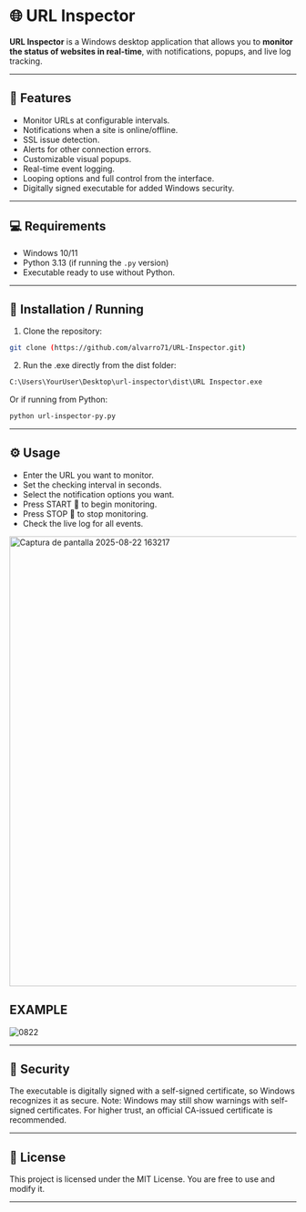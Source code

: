 # 🌐 URL Inspector

**URL Inspector** is a Windows desktop application that allows you to **monitor the status of websites in real-time**, with notifications, popups, and live log tracking.

---
## 🔹 Features
- Monitor URLs at configurable intervals.
- Notifications when a site is online/offline.
- SSL issue detection.
- Alerts for other connection errors.
- Customizable visual popups.
- Real-time event logging.
- Looping options and full control from the interface.
- Digitally signed executable for added Windows security.
---
## 💻 Requirements
- Windows 10/11
- Python 3.13 (if running the `.py` version)
- Executable ready to use without Python.
---
## 🚀 Installation / Running
1. Clone the repository:

```bash
git clone (https://github.com/alvarro71/URL-Inspector.git)
```

2. Run the .exe directly from the dist folder:

```bash
C:\Users\YourUser\Desktop\url-inspector\dist\URL Inspector.exe
```

Or if running from Python:

```bash
python url-inspector-py.py
```
---
## ⚙️ Usage

- Enter the URL you want to monitor.
- Set the checking interval in seconds.
- Select the notification options you want.
- Press START 🚀 to begin monitoring.
- Press STOP 🛑 to stop monitoring.
- Check the live log for all events.

<img width="790" height="790" alt="Captura de pantalla 2025-08-22 163217" src="https://github.com/user-attachments/assets/3af3e46f-1fed-457c-98f5-526156a87384" />

## EXAMPLE

![0822](https://github.com/user-attachments/assets/28999f3d-778e-4565-b05a-ef9772a26b47)

---

## 🔐 Security
The executable is digitally signed with a self-signed certificate, so Windows recognizes it as secure.
Note: Windows may still show warnings with self-signed certificates. For higher trust, an official CA-issued certificate is recommended.

---
## 📄 License
This project is licensed under the MIT License. You are free to use and modify it.

---

